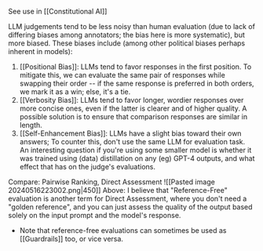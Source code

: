 See use in [[Constitutional AI]]

LLM judgements tend to be less noisy than human evaluation (due to lack of differing biases among annotators; the bias here is more systematic), but more biased. These biases include (among other political biases perhaps inherent in models):
1. [[Positional Bias]]: LLMs tend to favor responses in the first position. To mitigate this, we can evaluate the same pair of responses while swapping their order -- if the same response is preferred in both orders, we mark it as a win; else, it's a tie.
2. [[Verbosity Bias]]: LLMs tend to favor longer, wordier responses over more concise ones, even if the latter is clearer and of higher quality. A possible solution is to ensure that comparison responses are similar in length.
3. [[Self-Enhancement Bias]]: LLMs have a slight bias toward their own answers; To counter this, don't use the same LLM for evaluation task. An interesting question if you're using some smaller model is whether it was trained using (data) distillation on any (eg) GPT-4 outputs, and what effect that has on the judge's evaluations.

Compare: Pairwise Ranking, Direct Assessment
![[Pasted image 20240516223002.png|450]]
Above: I believe that "Reference-Free" evaluation is another term for Direct Assessment, where you don't need a "golden reference", and you can just assess the quality of the output based solely on the input prompt and the model's response.
- Note that reference-free evaluations can sometimes be used as [[Guardrails]] too, or vice versa.

